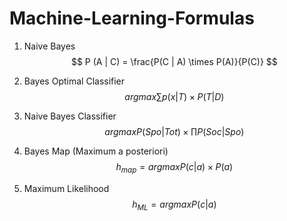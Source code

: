 # Machine-Learning-Formulas

1. Naive Bayes
$$ P (A | C) = \frac{P(C | A) \times P(A)}{P(C)} $$

2. Bayes Optimal Classifier
$$ arg max\sum p(x|T) \times P(T|D)$$

3. Naive Bayes Classifier 
$$ arg max P(Spo|Tot) \times \prod P(Soc|Spo) $$

4. Bayes Map (Maximum a posteriori)
$$ h_{map} = arg max P(c|a) \times P(a) $$

5. Maximum Likelihood
$$ h_{ML}  = arg max P(c|a) $$
